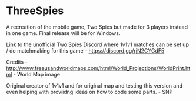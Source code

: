 # ThreeSpies
A recreation of the mobile game, Two Spies but made for 3 players instead in one game. Final release will be for Windows.

Link to the unofficial Two Spies Discord where 1v1v1 matches can be set up / do matchmaking for this game - https://discord.gg/rjN2CYGdF5

Credits - 
http://www.freeusandworldmaps.com/html/World_Projections/WorldPrint.html - World Map image

Original creator of 1v1v1 and for original map and testing this version and even helping with proviidng ideas on how to code some parts. - SNP

